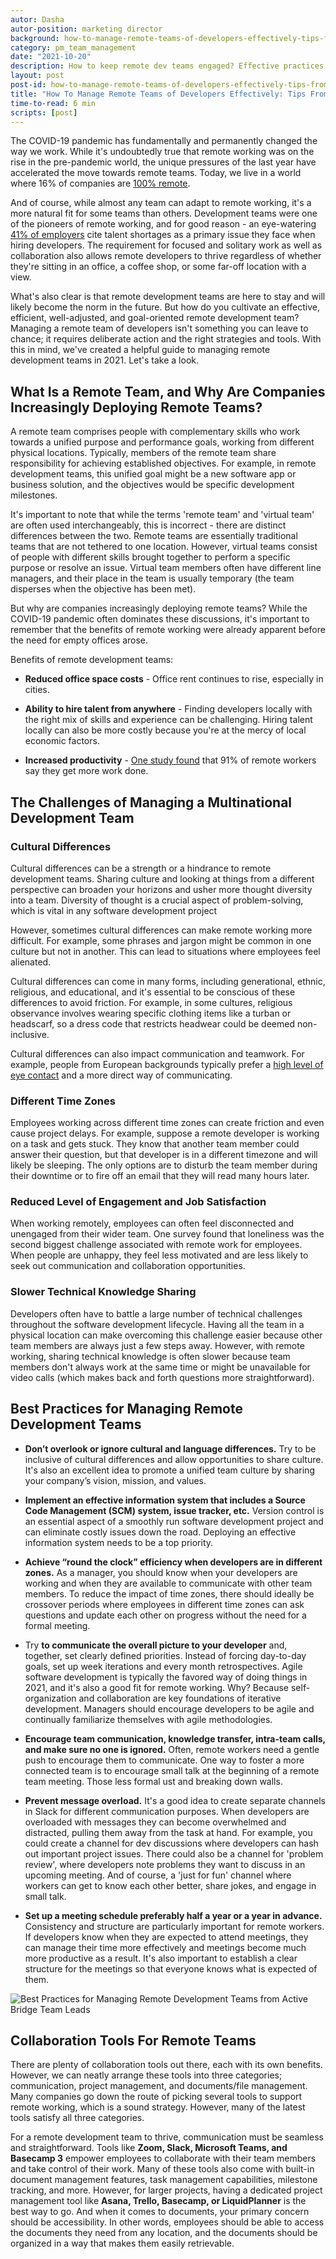 ```yaml
---
autor: Dasha
autor-position: marketing director
background: how-to-manage-remote-teams-of-developers-effectively-tips-from-pms-and-team-leads-back
category: pm_team_management
date: "2021-10-20"
description: How to keep remote dev teams engaged? Effective practices from Team Leads
layout: post
post-id: how-to-manage-remote-teams-of-developers-effectively-tips-from-pms-and-team-leads
title: "How To Manage Remote Teams of Developers Effectively: Tips From PMS and Team Leads"
time-to-read: 6 min
scripts: [post]
---
```


The COVID-19 pandemic has fundamentally and permanently changed the way we work. While it's undoubtedly true that remote working was on the rise in the pre-pandemic world, the unique pressures of the last year have accelerated the move towards remote teams. Today, we live in a world where 16% of companies are [100% remote]( https://findstack.com/remote-work-statistics/ ).

And of course, while almost any team can adapt to remote working, it's a more natural fit for some teams than others. Development teams were one of the pioneers of remote working, and for good reason - an eye-watering [41% of employers](https://info.hackerrank.com/rs/487-WAY-049/images/HackerRank_2019-2018_Developer-Skills-Report.pdf) cite talent shortages as a primary issue they face when hiring developers. The requirement for focused and solitary work as well as collaboration also allows remote developers to thrive regardless of whether they're sitting in an office, a coffee shop, or some far-off location with a view.

What's also clear is that remote development teams are here to stay and will likely become the norm in the future. But how do you cultivate an effective, efficient, well-adjusted, and goal-oriented remote development team? Managing a remote team of developers isn't something you can leave to chance; it requires deliberate action and the right strategies and tools. With this in mind, we've created a helpful guide to managing remote development teams in 2021. Let's take a look. 

## What Is a Remote Team, and Why Are Companies Increasingly Deploying Remote Teams?

A remote team comprises people with complementary skills who work towards a unified purpose and performance goals, working from different physical locations. Typically, members of the remote team share responsibility for achieving established objectives. For example, in remote development teams, this unified goal might be a new software app or business solution, and the objectives would be specific development milestones.

It's important to note that while the terms 'remote team' and 'virtual team' are often used interchangeably, this is incorrect - there are distinct differences between the two. Remote teams are essentially traditional teams that are not tethered to one location. However, virtual teams consist of people with different skills brought together to perform a specific purpose or resolve an issue. Virtual team members often have different line managers, and their place in the team is usually temporary (the team disperses when the objective has been met).

But why are companies increasingly deploying remote teams? While the COVID-19 pandemic often dominates these discussions, it's important to remember that the benefits of remote working were already apparent before the need for empty offices arose. 

Benefits of remote development teams:

* **Reduced office space costs** - Office rent continues to rise, especially in cities.

* **Ability to hire talent from anywhere** - Finding developers locally with the right mix of skills and experience can be challenging. Hiring talent locally can also be more costly because you're at the mercy of local economic factors.

* **Increased productivity** - [One study found](https://www.inc.com/scott-mautz/a-2-year-stanford-study-shows-astonishing-productivity-boost-of-working-from-home.html) that 91% of remote workers say they get more work done.

## The Challenges of Managing a Multinational Development Team

### Cultural Differences

Cultural differences can be a strength or a hindrance to remote development teams. Sharing culture and looking at things from a different perspective can broaden your horizons and usher more thought diversity into a team. Diversity of thought is a crucial aspect of problem-solving, which is vital in any software development project

However, sometimes cultural differences can make remote working more difficult. For example, some phrases and jargon might be common in one culture but not in another. This can lead to situations where employees feel alienated.

Cultural differences can come in many forms, including generational, ethnic, religious, and educational, and it's essential to be conscious of these differences to avoid friction. For example, in some cultures, religious observance involves wearing specific clothing items like a turban or headscarf, so a dress code that restricts headwear could be deemed non-inclusive. 

Cultural differences can also impact communication and teamwork. For example, people from European backgrounds typically prefer a [high level of eye contact](https://www.lpi.usra.edu/education/lpsc_wksp_2007/resources/elliott.pdf) and a more direct way of communicating.

### Different Time Zones

Employees working across different time zones can create friction and even cause project delays. For example, suppose a remote developer is working on a task and gets stuck. They know that another team member could answer their question, but that developer is in a different timezone and will likely be sleeping. The only options are to disturb the team member during their downtime or to fire off an email that they will read many hours later. 

### Reduced Level of Engagement and Job Satisfaction

When working remotely, employees can often feel disconnected and unengaged from their wider team. One survey found that loneliness was the second biggest challenge associated with remote work for employees. When people are unhappy, they feel less motivated and are less likely to seek out communication and collaboration opportunities.

### Slower Technical Knowledge Sharing

Developers often have to battle a large number of technical challenges throughout the software development lifecycle. Having all the team in a physical location can make overcoming this challenge easier because other team members are always just a few steps away. However, with remote working, sharing technical knowledge is often slower because team members don't always work at the same time or might be unavailable for video calls (which makes back and forth questions more straightforward). 

## Best Practices for Managing Remote Development Teams

* **Don’t overlook or ignore cultural and language differences.** Try to be inclusive of cultural differences and allow opportunities to share culture. It's also an excellent idea to promote a unified team culture by sharing your company’s vision, mission, and values.

* **Implement an effective information system that includes a Source Code Management (SCM) system, issue tracker, etc.** Version control is an essential aspect of a smoothly run software development project and can eliminate costly issues down the road. Deploying an effective information system needs to be a top priority.

* **Achieve “round the clock” efficiency when developers are in different zones.** As a manager, you should know when your developers are working and when they are available to communicate with other team members. To reduce the impact of time zones, there should ideally be crossover periods where employees in different time zones can ask questions and update each other on progress without the need for a formal meeting.

* Try **to communicate the overall picture to your developer** and, together, set clearly defined priorities. Instead of forcing day-to-day goals, set up week iterations and every month retrospectives. Agile software development is typically the favored way of doing things in 2021, and it's also a good fit for remote working. Why? Because self-organization and collaboration are key foundations of iterative development. Managers should encourage developers to be agile and continually familiarize themselves with agile methodologies.

* **Encourage team communication, knowledge transfer, intra-team calls, and make sure no one is ignored.** Often, remote workers need a gentle push to encourage them to communicate. One way to foster a more connected team is to encourage small talk at the beginning of a remote team meeting. Those less formal ust and breaking down walls.

* **Prevent message overload.** It's a good idea to create separate channels in Slack for different communication purposes. When developers are overloaded with messages they can become overwhelmed and distracted, pulling them away from the task at hand. For example, you could create a channel for dev discussions where developers can hash out important project issues. There could also be a channel for 'problem review', where developers note problems they want to discuss in an upcoming meeting. And of course, a 'just for fun' channel where workers can get to know each other better, share jokes, and engage in small talk.

* **Set up a meeting schedule preferably half a year or a year in advance.** Consistency and structure are particularly important for remote workers. If developers know when they are expected to attend meetings, they can manage their time more effectively and meetings become much more productive as a result. It's also important to establish a clear structure for the meetings so that everyone knows what is expected of them.

![Best Practices for Managing Remote Development Teams from Active Bridge Team Leads](https://i.imgur.com/mwoI0rm.png)

## Collaboration Tools For Remote Teams

There are plenty of collaboration tools out there, each with its own benefits. However, we can neatly arrange these tools into three categories; communication, project management, and documents/file management. Many companies go down the route of picking several tools to support remote working, which is a sound strategy. However, many of the latest tools satisfy all three categories. 

For a remote development team to thrive, communication must be seamless and straightforward. Tools like **Zoom, Slack, Microsoft Teams, and Basecamp 3** empower employees to collaborate with their team members and take control of their work. Many of these tools also come with built-in document management features, task management capabilities, milestone tracking, and more. However, for larger projects, having a dedicated project management tool like **Asana, Trello, Basecamp, or LiquidPlanner** is the best way to go. And when it comes to documents, your primary concern should be accessibility. In other words, employees should be able to access the documents they need from any location, and the documents should be organized in a way that makes them easily retrievable. 
